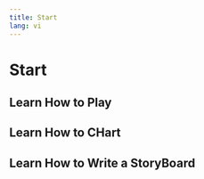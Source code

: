 ```yaml
---
title: Start
lang: vi
---
```


# Start

## Learn How to Play

## Learn How to CHart

## Learn How to Write a StoryBoard

